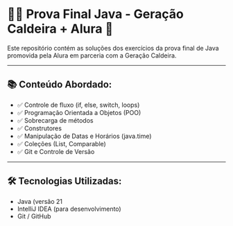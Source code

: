 # 🧑‍💻 Prova Final Java - Geração Caldeira + Alura 🚀

Este repositório contém as soluções dos exercícios da prova final de Java promovida pela Alura em parceria com a Geração Caldeira.

---

## 📚 Conteúdo Abordado:

- ✅ Controle de fluxo (if, else, switch, loops)
- ✅ Programação Orientada a Objetos (POO)
- ✅ Sobrecarga de métodos
- ✅ Construtores
- ✅ Manipulação de Datas e Horários (java.time)
- ✅ Coleções (List, Comparable)
- ✅ Git e Controle de Versão

---

## 🛠️ Tecnologias Utilizadas:

- Java (versão 21
- IntelliJ IDEA (para desenvolvimento)
- Git / GitHub



